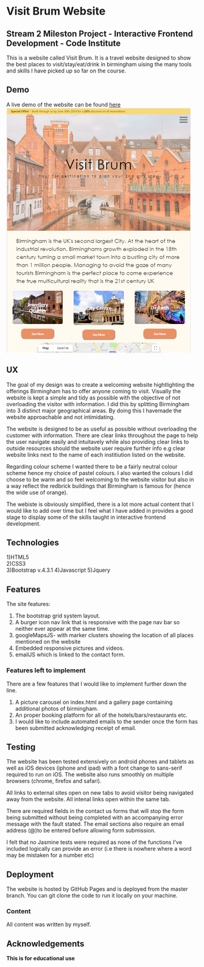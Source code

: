 # Visit Brum Website

## Stream 2 Mileston Project - Interactive Frontend Development - Code Institute

This is a website called Visit Brum. It is a travel website designed to show the best places to visit/stay/eat/drink in birmingham uising the many tools and skills I have picked up so far 
on the course.

## Demo

A live demo of the website can be found [here](https://francisillingworth.github.io/milestone-project-2/index.html)\
[<img src="assets/images/readme-screenshot.png">](https://francisillingworth.github.io/milestone-project-2/index.html)

## UX

The goal of my design was to create a welcoming website hightlighting the offerings Birmingham has to offer anyone coming to visit.
Visually the website is kept a simple and tidy as possible with the objective of not overloading the visitor with information. I did this by splitting Birmingham into 3 distinct major geographical 
areas. By doing this I havemade the website approachable and not intimidating.

The website is designed to be as useful as possible without overloading the customer with information. There are clear links throughout the page to help the user navigate easily and intuitavely while 
also providing clear links to outside resources should the website user require further info e.g clear website links next to the name of each institiution listed on the website.

Regarding colour scheme I wanted there to be a fairly neutral colour scheme hence my choice of pastel colours. I also wanted the colours I did choose to be warm and so feel welcoming to the 
website visitor but also in a way reflect the redbrick buildings that Birmingham is famous for (hence the wide use of orange).

The webiste is obviously simplified, there is a lot more actual content that I would like to add over time but I feel what I have added in provides a good stage to display some of the skills
taught in interactive frontend development.

## Technologies

1)HTML5  
2)CSS3  
3)Bootstrap v.4.3.1
4)Javascript
5)Jquery

## Features

The site features:
1) The bootstrap grid system layout.
2) A burger icon nav link that is responsive with the page nav bar so neither ever appear at the same time.
3) googleMapsJS- with marker clusters showing the location of all places mentioned on the website
4) Embedded responsive pictures and videos.
5) emailJS which is linked to the contact form.

### Features left to implement

There are a few features that I would like to implement further down the line. 
1) A picture carousel on index.html and a gallery page containing additional photos of birmingham.
2) An proper booking platform for all of the hotels/bars/restaurants etc.
3) I would like to include automated emails to the sender once the form has been submitted acknowledging receipt of email.


## Testing

The website has been tested extensively on android phones and tablets as well as iOS devices (iphone and ipad) with a font change to sans-serif required to run on iOS.
The website also runs smoothly on multiple browsers (chrome, firefox and safari).

All links to external sites open on new tabs to avoid visitor being navigated away from the website. All intenal links open within the same tab.

There are required fields in the contact us forms that will stop the form being submitted without being completed with an accompanying error message with the fault stated.
The email sections also require an email address (@)to be entered before allowing form submission.

I felt that no Jasmine tests were required as none of the functions I've included logically can provide an error (i.e there is nowhere where a word may be mistaken for a number etc)

## Deployment

The website is hosted by GitHub Pages and is deployed from the master branch. You can git clone the code to run it locally on your machine.



### Content

All content was written by myself.


## Acknowledgements



<strong>This is for educational use </strong>




